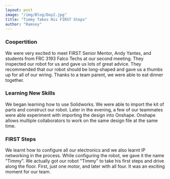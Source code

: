 ```yaml
---
layout: post
image: "/img/Blog/Day2.jpg"
title: "Timmy Takes His FIRST Steps"
author: "Ramsey"
---
```


### Coopertition

We were very excited to meet FIRST Senior Mentor, Andy Yantes, and students from FRC 3193 Falco Techs at our second meeting. They inspected our robot for us and gave us lots of great advice. They recommended that our robot should be long-shaped and gave us a thumbs up for all of our wiring.  Thanks to a team parent, we were able to eat dinner together.

### Learning New Skills

We began learning how to use Solidworks. We were able to import the kit of parts and construct our robot. Later in the evening, a few of our teammates were able experiment with importing the design into Onshape. Onshape allows multiple collaborators to work on the same design file at the same time. 

### FIRST Steps

We learnt how to configure all our electronics and we also learnt IP networking in the process. While configuring the robot, we gave it the name "Timmy". We actually got our robot "Timmy" to take his first steps and drive along the floor. First, just one motor, and later with all four. It was an exciting moment for our team.



